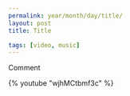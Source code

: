 ```yaml
---
permalink: year/month/day/title/
layout: post
title: Title

tags: [video, music]
---
```


Comment

{% youtube "wjhMCtbmf3c" %}
